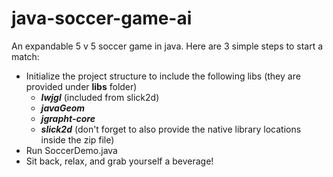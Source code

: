 # java-soccer-game-ai
An expandable 5 v 5 soccer game in java. Here are 3 simple steps to start a match:
- Initialize the project structure to include the following libs (they are provided under **libs** folder)
  - **_lwjgl_** (included from slick2d)
  - **_javaGeom_**
  - **_jgrapht-core_**
  - **_slick2d_** (don't forget to also provide the native library locations inside the zip file)
- Run SoccerDemo.java
- Sit back, relax, and grab yourself a beverage!